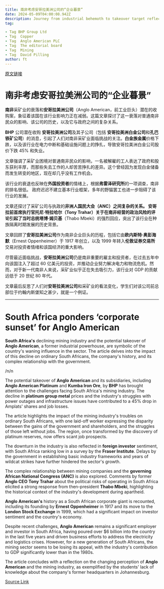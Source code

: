 ```yaml
---
title: 南非考虑安哥拉美洲公司的“企业暮景”
date: 2024-05-09T04:00:08.942Z
description: Journey from industrial behemoth to takeover target reflects country’s decline as a mining powerhouse
tag: 

- Tag BHP Group Ltd
- Tag  Copper
- Tag  Anglo American PLC
- Tag  The editorial board
- Tag  Mining
- Tag  David Pilling
author: ft
---
```


[原文链接](https://ft.com/content/bd2ec02b-9713-4a80-a404-df7ae745319f)

# 南非考虑安哥拉美洲公司的“企业暮景”

**南非**采矿业的衰落和**安哥拉美洲公司**（Anglo American，前工业巨头）潜在的收购案，象征着该国在该行业影响力正在减弱。这篇文章探讨了这一衰落对普通南非民众的影响、该公司的历史，以及它与政府之间的复杂关系。

**BHP** 公司潜在收购 **安哥拉美洲公司**及其子公司（包括 **安哥拉美洲白金公司**和**孔巴铁矿公司**）的消息，引起了人们对南非采矿业面临挑战的关注。**白金族金属**价格下跌，以及该行业在电力中断和基础设施问题上的挣扎，导致安哥拉美洲白金公司股价下跌 45% 和失业。

文章强调了采矿业困境对普通南非民众的影响，一名被解雇的工人表达了政府和股东获利丰厚，而那些失去工作的人却苦苦挣扎的差异。这个曾经因为发现白金储备而发生转变的地区，现在却几乎没有工作机会。

该行业的衰退也反映在**外国投资者**的情绪上，根据**弗雷泽研究所**的一项调查，南非的排名很低。 政府迟迟不建立基本行业框架，多年的野猫罢工也进一步阻碍了该行业的发展。

文章还探讨了采矿公司与执政的**非洲人国民大会（ANC）**之间复杂的关系。 **安哥拉前首席执行官托尼·特拉哈尔**（Tony Trahar）关于在南非经营的政治风险的评论引起了当时总统**塔博·姆贝基**（Thabo Mbeki）的强烈回应，突出了该行业在种族隔离时期发展的历史背景。

文章回顾了**安哥拉美洲公司**作为南非企业巨头的历程，包括它由**欧内斯特·奥彭海默**（Ernest Oppenheimer）于 1917 年创立，以及 1999 年转入**伦敦证券交易所**交易对投资者情绪和该国经济的重大影响。

尽管最近面临挑战，**安哥拉美洲公司**仍是南非重要的雇主和投资者，在过去五年中向该国注入了超过 60 亿美元的投资，并推动企业努力解决电力和物流危机。然而，对于新一代南非人来说，采矿业似乎正在失去吸引力，该行业对 GDP 的贡献远低于 20 世纪 80 年代。

文章最后反思了人们对**安哥拉美洲公司**和采矿业的看法变化，学生们对该公司前总部位于约翰内斯堡知之甚少，就是一个例证。

---

# South Africa ponders ‘corporate sunset’ for Anglo American

**South Africa's** declining mining industry and the potential takeover of **Anglo American**, a former industrial powerhouse, are symbolic of the country's waning influence in the sector. The article delves into the impact of this decline on ordinary South Africans, the company's history, and its complex relationship with the government. 

/n/n

The potential takeover of **Anglo American** and its subsidiaries, including **Anglo American Platinum** and **Kumba Iron Ore**, by **BHP** has brought attention to the challenges facing South Africa's mining industry. The decline in **platinum group metal** prices and the industry's struggles with power outages and infrastructure issues have contributed to a 45% drop in Amplats' shares and job losses. 

The article highlights the impact of the mining industry's troubles on ordinary South Africans, with one laid-off worker expressing the disparity between the gains of the government and shareholders, and the struggles of those left without jobs. The region, once transformed by the discovery of platinum reserves, now offers scant job prospects. 

The downturn in the industry is also reflected in **foreign investor** sentiment, with South Africa ranking low in a survey by the **Fraser Institute**. Delays by the government in establishing basic industry frameworks and years of wildcat strikes have further hindered the sector's growth. 

The complex relationship between mining companies and the **governing African National Congress (ANC)** is also explored. Comments by former **Anglo CEO Tony Trahar** about the political risks of operating in South Africa elicited a strong response from then-president **Thabo Mbeki**, highlighting the historical context of the industry's development during apartheid. 

**Anglo American's** history as a South African corporate giant is recounted, including its founding by **Ernest Oppenheimer** in 1917 and its move to the **London Stock Exchange** in 1999, which had a significant impact on investor sentiment and the country's economy. 

Despite recent challenges, **Anglo American** remains a significant employer and investor in South Africa, having poured over $6 billion into the country in the last five years and driven business efforts to address the electricity and logistics crises. However, for a new generation of South Africans, the mining sector seems to be losing its appeal, with the industry's contribution to GDP significantly lower than in the 1980s. 

The article concludes with a reflection on the changing perception of **Anglo American** and the mining industry, as exemplified by the students' lack of knowledge about the company's former headquarters in Johannesburg.

[Source Link](https://ft.com/content/bd2ec02b-9713-4a80-a404-df7ae745319f)


